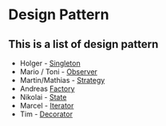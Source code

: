 # Design Pattern

## This is a list of design pattern

* Holger - [Singleton](singleton.md)
* Mario / Toni - [Observer](observer.md)
* Martin/Mathias - [Strategy](strategy.md)
* Andreas [Factory](factory.md)
* Nikolai - [State](state.md)
* Marcel - [Iterator](iterator.md)
* Tim - [Decorator](decorator.md)
